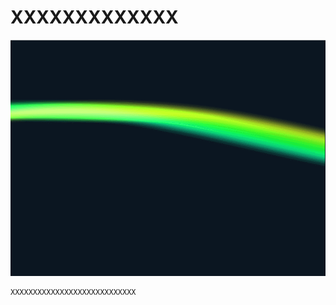 ﻿# XXXXXXXXXXXXX
![XXXXXXXXXXXX](resource/SpriteTrail/SpriteTrail.gif "XXXXXXXXXX") 
```cpp
XXXXXXXXXXXXXXXXXXXXXXXXXXXX
```
